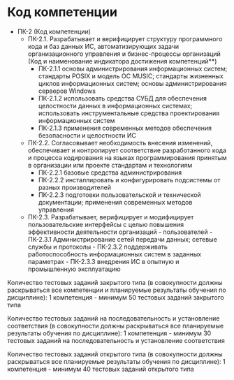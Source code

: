 # Код компетенции
- ПК-2 (Код компетенции)
	- ПК-2.1. Разрабатывает и верифицирует структуру программного кода и баз данных ИС, автоматизирующих задачи организационного управления и бизнес-процессы организаций (Код и наименование индикатора достижения компетенций**)
		- ПК-2.1.1 основы администрирования информационных систем; стандарты POSIX и модель ОС MUSIC; стандарты жизненных циклов информационных систем; основы администрирования серверов Windows
		- ПК-2.1.2 использовать средства СУБД для обеспечения целостности данных в информационных системах; использовать инструментальные средства проектирования информационных систем
		- ПК-2.1.3 применения современных методов обеспечения безопасности и целостности ИС
	- ПК-2.2. Согласовывает необходимость внесения изменений, обеспечивает и контролирует соответствие разработанного кода и процесса кодирования на языках программирования принятым в организации или проекте стандартам и технологиям
		- ПК-2.2.1 базовые средства администрирования
		- ПК-2.2.2 инсталлировать и конфигурировать подсистемы от разных производителей
		- ПК-2.2.3 подготовки пользовательской и технической документации; применения современных методов управления
	- ПК-2.3. Разрабатывает, верифицирует и модифицирует пользовательские интерфейсы с целью повышения эффективности деятельности организаций - пользователей
		  - ПК-2.3.1 Администрирование сетей передачи данных; сетевые службы и протоколы 
		  - ПК-2.3.2 поддерживать работоспособность информационных систем в заданных параметрах
		  - ПК-2.3.3 внедрения ИС в опытную и промышленную эксплуатацию

Количество тестовых заданий закрытого типа (в совокупности должны раскрываться все компетенции и планируемые результаты обучения по дисциплине): 1 компетенция - минимум 50 тестовых заданий закрытого типа

Количество тестовых заданий на последовательность и установление соответствия (в совокупности должны раскрываться все планируемые результаты обучения по дисциплине): 1 компетенция - минимум 30 тестовых заданий на последовательность и установление соответствия

Количество тестовых заданий открытого типа (в совокупности должны раскрываться все планируемые результаты обучения по дисциплине): 1 компетенция - минимум 40 тестовых заданий открытого типа
